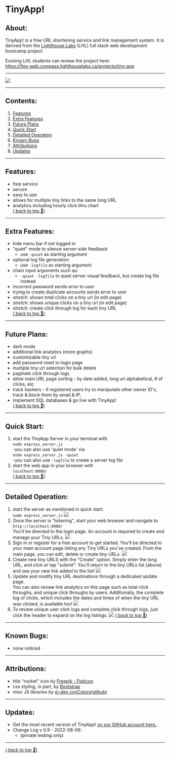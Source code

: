 # TinyApp!
## About:
TinyApp! is a free URL shortening service and link management system. It is derived from the <a href="www.lighthouselabs.ca">Lighthouse Labs</a> (LHL) full stack web development bootcamp project.

Existing LHL students can review the project here:  
https://flex-web.compass.lighthouselabs.ca/projects/tiny-app  

---

![](image-readme.png)
  
---
## Contents:
1. [Features](#features)
2. [Extra Features](#extra-features)
3. [Future Plans](#future-plans)
4. [Quick Start](#quick-start)
5. [Detailed Operation](#detailed-operation)
6. [Known Bugs](#known-bugs)
7. [Attributions](#attributes)
8. [Updates](#updates)
---
## Features:
- free service
- secure
- easy to use
- allows for multiple tiny links to the same long URL
- analytics including hourly click thru chart  
[( back to top 🔺)](#about)
---
## Extra Features:
- hide menu bar if not logged in
- "quiet" mode to silence server-side feedback
    * use ```-quiet``` as starting argument
- optional log file generation:  
    * use ```-logfile``` as starting argument
- chain input arguments such as:
    * ```-quiet -logfile``` to quiet server visual feedback, but create log file instead
- incorrect password sends error to user
- trying to create duplicate accounts sends error to user
- _stretch_: shows total clicks on a tiny url (in edit page)
- _stretch_: shows unique clicks on a tiny url (in edit page)
- _stretch_: create click through log for each tiny URL  
[( back to top 🔺)](#about)
---
## Future Plans:
- dark mode
- additional link analytics (more graphs)
- customizable tiny url
- add password reset to login page
- multiple tiny url selection for bulk delete
- paginate click through logs  
- allow main URL page sorting - by date added, long url alphabetical, # of clicks, etc
- track hackers - if registered users try to manipulate other owner ID's, track & block them by email & IP.
- implement SQL databases & go live with TinyApp!  
[( back to top 🔺)](#about)
---
## Quick Start:
1) start the TinyApp Server in your terminal with  
  ```node express_server.js```   
  -you can also use 'quiet mode' via  
  ```node express_server.js -quiet```  
  -you can also use ```-logfile```  to create a server log file
2) start the web app in your browser with  
```localhost:8080/```  
[( back to top 🔺)](#about)
---
## Detailed Operation:
1) start the server as mentioned in quick start.  
```node express_server.js```
![](image-server.png)
2) Once the server is "listening", start your web browser and navigate to ```http://localhost:8080/```  
You'll be directed to the login page.  An account is required to create and manage your Tiny URLs.
![](image-login.png)
3) Sign in or register for a free account to get started. You'll be directed to your main account page listing any Tiny URLs you've created. From the main page, you can edit, delete or create tiny URLs.
![](image-tinylist.png)
4) Create new tiny URLS with the "Create" option.  Simply enter the long URL, and click or tap "submit". You'll return to the tiny URLs list (above) and see your new link added to the list!
![](image-createfirst.png)
5) Update and modify tiny URL destinations through a dedicated update page.  
You can also review link analytics on this page such as total click throughs, and unique click throughs by users.  Additionally, the complete log of clicks, which includes the dates and times of when the tiny URL was clicked, is available too! 
![](image-createtinyurl.png)
6) To review unique user click logs and complete click through logs, just click the header to expand on the log listings.
![](image-accordion.png)
[( back to top 🔺) ](#about)
----
## Known Bugs:  
- none noticed
----
## Attributions:
- title "rocket" icon by <a href="https://www.flaticon.com/free-icons/rocket" title="rocket icons">Freepik - Flaticon</a>
- css styling, in part, by <a href="https://getbootstrap.com">Bootstrap</a>
- misc JS libraries by <a href="http://www.github.com/ej8899">ej-dev conColors(github)</a>
---
## Updates:
- Get the most recent version of TinyApp! [on our GitHub account here.](https://github.com/ej8899/tinyapp).
- Change Log v 0.9 - 2022-08-06:  
    * (private testing only)

---
[( back to top 🔺)](#about)
